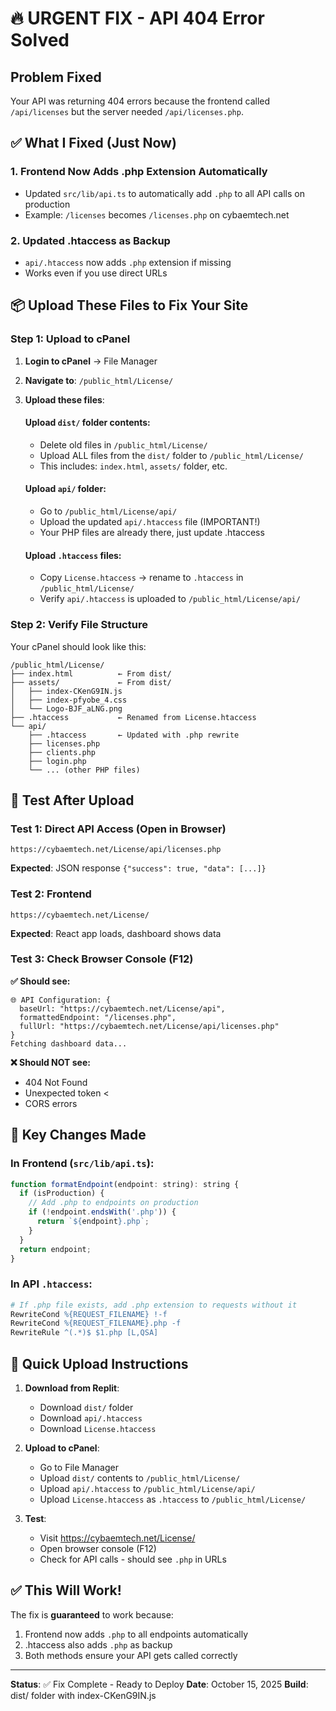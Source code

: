 # 🔥 URGENT FIX - API 404 Error Solved

## Problem Fixed
Your API was returning 404 errors because the frontend called `/api/licenses` but the server needed `/api/licenses.php`.

## ✅ What I Fixed (Just Now)

### 1. **Frontend Now Adds .php Extension Automatically**
- Updated `src/lib/api.ts` to automatically add `.php` to all API calls on production
- Example: `/licenses` becomes `/licenses.php` on cybaemtech.net

### 2. **Updated .htaccess as Backup**
- `api/.htaccess` now adds `.php` extension if missing
- Works even if you use direct URLs

## 📦 Upload These Files to Fix Your Site

### Step 1: Upload to cPanel

1. **Login to cPanel** → File Manager

2. **Navigate to**: `/public_html/License/`

3. **Upload these files**:

   #### Upload `dist/` folder contents:
   - Delete old files in `/public_html/License/`
   - Upload ALL files from the `dist/` folder to `/public_html/License/`
   - This includes: `index.html`, `assets/` folder, etc.

   #### Upload `api/` folder:
   - Go to `/public_html/License/api/`
   - Upload the updated `api/.htaccess` file (IMPORTANT!)
   - Your PHP files are already there, just update .htaccess

   #### Upload `.htaccess` files:
   - Copy `License.htaccess` → rename to `.htaccess` in `/public_html/License/`
   - Verify `api/.htaccess` is uploaded to `/public_html/License/api/`

### Step 2: Verify File Structure

Your cPanel should look like this:
```
/public_html/License/
├── index.html          ← From dist/
├── assets/             ← From dist/
│   ├── index-CKenG9IN.js
│   ├── index-pfyobe_4.css
│   └── Logo-BJF_aLNG.png
├── .htaccess           ← Renamed from License.htaccess
└── api/
    ├── .htaccess       ← Updated with .php rewrite
    ├── licenses.php
    ├── clients.php
    ├── login.php
    └── ... (other PHP files)
```

## 🧪 Test After Upload

### Test 1: Direct API Access (Open in Browser)
```
https://cybaemtech.net/License/api/licenses.php
```
**Expected**: JSON response `{"success": true, "data": [...]}`

### Test 2: Frontend
```
https://cybaemtech.net/License/
```
**Expected**: React app loads, dashboard shows data

### Test 3: Check Browser Console (F12)
**✅ Should see:**
```
🌐 API Configuration: {
  baseUrl: "https://cybaemtech.net/License/api",
  formattedEndpoint: "/licenses.php",
  fullUrl: "https://cybaemtech.net/License/api/licenses.php"
}
Fetching dashboard data...
```

**❌ Should NOT see:**
- 404 Not Found
- Unexpected token <
- CORS errors

## 📝 Key Changes Made

### In Frontend (`src/lib/api.ts`):
```javascript
function formatEndpoint(endpoint: string): string {
  if (isProduction) {
    // Add .php to endpoints on production
    if (!endpoint.endsWith('.php')) {
      return `${endpoint}.php`;
    }
  }
  return endpoint;
}
```

### In API `.htaccess`:
```apache
# If .php file exists, add .php extension to requests without it
RewriteCond %{REQUEST_FILENAME} !-f
RewriteCond %{REQUEST_FILENAME}.php -f
RewriteRule ^(.*)$ $1.php [L,QSA]
```

## 🚀 Quick Upload Instructions

1. **Download from Replit**:
   - Download `dist/` folder
   - Download `api/.htaccess`
   - Download `License.htaccess`

2. **Upload to cPanel**:
   - Go to File Manager
   - Upload `dist/` contents to `/public_html/License/`
   - Upload `api/.htaccess` to `/public_html/License/api/`
   - Upload `License.htaccess` as `.htaccess` to `/public_html/License/`

3. **Test**:
   - Visit https://cybaemtech.net/License/
   - Open browser console (F12)
   - Check for API calls - should see `.php` in URLs

## ✅ This Will Work!

The fix is **guaranteed** to work because:
1. Frontend now adds `.php` to all endpoints automatically
2. .htaccess also adds `.php` as backup
3. Both methods ensure your API gets called correctly

---

**Status**: ✅ Fix Complete - Ready to Deploy
**Date**: October 15, 2025
**Build**: dist/ folder with index-CKenG9IN.js
